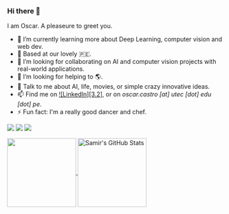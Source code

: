 ### Hi there 👋

I am Oscar. A pleaseure to greet you.

- 🌱 I’m currently learning more about Deep Learning, computer vision and web dev.
- :house_with_garden: Based at our lovely :peru:.
- 👯 I’m looking for collaborating on AI and computer vision projects with real-world applications.
- 🤔 I’m looking for helping to :earth_americas:.
- 💬 Talk to me about AI, life, movies, or simple crazy innovative ideas.
- 📫 Find me on [![LinkedIn][3.2]][1], or on *oscar.castro [at] utec [dot] edu [dot] pe*.
- ⚡ Fun fact: I'm a really good dancer and chef.

![](https://img.shields.io/badge/Code-Python-informational?style=flat&logo=Python&logoColor=white&color=004263)
![](https://img.shields.io/badge/Code-C++-informational?style=flat&logo=C++&logoColor=white&color=004263)
![](https://img.shields.io/badge/Code-Matlab-informational?style=flat&logo=Matlab&logoColor=white&color=004263)

<a href="https://github.com/Raxcsu/Raxcsu">
  <img align="center" img height="160em" src="https://github-readme-stats.vercel.app/api/top-langs/?username=Raxcsu&layout=compact&hide=java,html&title_color=004263&text_color=6A6A6A&icon_color=0092c3&bg_color=ffffff" />
</a>
<a href="https://github.com/Raxcsu/Raxcsu">
  <img align="center" img height="160em" src="https://github-readme-stats.vercel.app/api?username=Raxcsu&show_icons=true&hide=stars&layout=compact&line_height=27&count_private=true&title_color=004263&text_color=6A6A6A&icon_color=0092c3&bg_color=ffffff" alt="Samir's GitHub Stats" />
</a>

[1.2]: https://raw.githubusercontent.com/MartinHeinz/MartinHeinz/master/linkedin-3-16.png (LinkedIn icon without padding)


[1]: https://www.linkedin.com/in/oscar-castro-ml/

<!--
**Raxcsu/Raxcsu** is a ✨ _special_ ✨ repository because its `README.md` (this file) appears on your GitHub profile.

Here are some ideas to get you started:

- 🔭 I’m currently working on exploration robotics based on reinforcement learning and safe reinforcement learning at CMU.
- 🌱 I’m currently learning ...
- 👯 I’m looking to collaborate on ...
- 🤔 I’m looking for help with ...
- 💬 Ask me about ...
- 📫 How to reach me: ...
- 😄 Pronouns: ...

-->